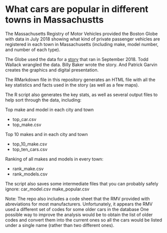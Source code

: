 #                What cars are popular in different towns in Massachustts



The Massachusetts Registry of Motor Vehicles provided the Boston Globe with data in July 2018 showing what kind of private passenger vehicles are registered in each town in Massachusetts
(including make, model number, and number of each type).

The Globe used the data for a [story](http://apps.bostonglobe.com/metro/graphics/2018/09/cars-by-town/) that ran in September 2018.
Todd Wallack wrangled the data. Billy Baker wrote the story. And Patrick Garvin creates the graphics and digital presentation.

The RMarkdown file in this repository generates an HTML file with all the key statistics and facts used in the story (as well as a few maps).

The R script  also generates the key stats, as well as several output files to help sort through the data, including:

Top make and model in each city and town
* top_car.csv	
* top_make.csv	

Top 10 makes and in each city and town
* top_10_make.csv
* top_ten_cars.csv

Ranking of all makes and models in every town:
* rank_make.csv
* rank_models.csv

The script also saves some intermediate files that you can probably safely ignore:
car_model.csv
make_popular.csv

Note:  The repo also includes a code sheet that the RMV provided with abreviations for most manufacturers.
Unfortunately, it appears the RMV used a different set of codes for some older cars in the database
One possible way to improve the analysis would be to obtain the list of older codes and convert them into the current ones
so all the cars would be listed under a single name (rather than two different ones).



